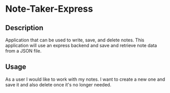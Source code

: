 # Note-Taker-Express

## Description
Application that can be used to write, save, and delete notes. This application will use an express backend and save and retrieve note data from a JSON file.

## Usage
As a user I would like to work with my notes. I want to create a new one and save it and also delete once it's no longer needed.

